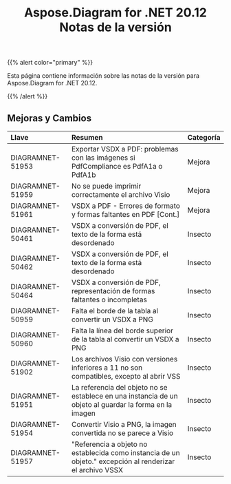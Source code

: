 ﻿---
title: Aspose.Diagram for .NET 20.12 Notas de la versión
type: docs
weight: 8
url: /es/net/aspose-diagram-for-net-20-12-release-notes/
---
{{% alert color="primary" %}}

Esta página contiene información sobre las notas de la versión para Aspose.Diagram for .NET 20.12.

{{% /alert %}}
## **Mejoras y Cambios**  ##

|**Llave**|**Resumen**|**Categoría**|
|:- |:- |:- |
|DIAGRAMNET-51953|Exportar VSDX a PDF: problemas con las imágenes si PdfCompliance es PdfA1a o PdfA1b|Mejora|
|DIAGRAMNET-51959|No se puede imprimir correctamente el archivo Visio|Mejora|
|DIAGRAMNET-51961|VSDX a PDF - Errores de formato y formas faltantes en PDF [Cont.]|Mejora|
|DIAGRAMNET-50461|VSDX a conversión de PDF, el texto de la forma está desordenado|Insecto|
|DIAGRAMNET-50462|VSDX a conversión de PDF, el texto de la forma está desordenado|Insecto|
|DIAGRAMNET-50464|VSDX a conversión de PDF, representación de formas faltantes o incompletas|Insecto|
|DIAGRAMNET-50959|Falta el borde de la tabla al convertir un VSDX a PNG|Insecto|
|DIAGRAMNET-50960|Falta la línea del borde superior de la tabla al convertir un VSDX a PNG|Insecto|
|DIAGRAMNET-51902|Los archivos Visio con versiones inferiores a 11 no son compatibles, excepto al abrir VSS|Insecto|
|DIAGRAMNET-51951|La referencia del objeto no se establece en una instancia de un objeto al guardar la forma en la imagen|Insecto|
|DIAGRAMNET-51954|Convertir Visio a PNG, la imagen convertida no se parece a Visio|Insecto|
|DIAGRAMNET-51957|"Referencia a objeto no establecida como instancia de un objeto." excepción al renderizar el archivo VSSX|Insecto|



